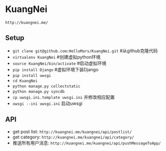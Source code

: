 KuangNei
========

`http://kuangnei.me/`

## Setup ##
* `git clone git@github.com:HelloMars/KuangNei.git` #从github克隆代码
* `virtualenv KuangNei` #创建虚拟python环境
* `source KuangNei/bin/activate` #启动虚拟环境
* `pip install Django` #虚拟环境下装Django
* `pip install uwsgi`
* `cd KuangNei`
* `python manage.py collectstatic`
* `python manage.py syncdb`
* `cp uwsgi.ini.template uwsgi.ini` 并修改相应配置
* `uwsgi --ini uwsgi.ini` 启动uwsgi

## API ##
* get post list: `http://kuangnei.me/kuangnei/api/postlist/`
* get category: `http://kuangnei.me/kuangnei/api/category/`
* 推送所有用户消息: `http://kuangnei.me/kuangnei/api/pushMessageToApp/`